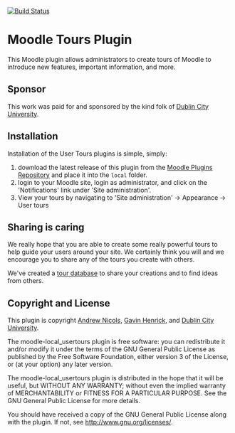[![Build Status](https://travis-ci.org/andrewnicols/moodle-local_usertours.svg?branch=MOODLE_31_STABLE)](https://travis-ci.org/andrewnicols/moodle-local_usertours)

# Moodle Tours Plugin

This Moodle plugin allows administrators to create tours of Moodle to
introduce new features, important information, and more.

## Sponsor

This work was paid for and sponsored by the kind folk of [Dublin City
University](http://www.dcu.ie/).

## Installation

Installation of the User Tours plugins is simple, simply:

1. download the latest release of this plugin from the [Moodle Plugins
   Repository](https://moodle.org/plugins) and place it into the ```local```
   folder.
1. login to your Moodle site, login as administrator, and click on the
   'Notifications' link under 'Site administration'.
1. View your tours by navigating to 'Site administration' -> Appearance -> User tours

## Sharing is caring

We really hope that you are able to create some really powerful tours to
help guide your users around your site. We certainly think you will and we
encourage you to share any of the tours you create with others.

We've created a [tour database](https://moodle.net/mod/data/view.php?id=17)
to share your creations and to find ideas from others.

## Copyright and License

This plugin is copyright [Andrew Nicols](mailto:andrew@nicols.co.uk), [Gavin
Henrick](mailto:gavin@lts.ie), and [Dublin City
University](http://www.dcu.ie).

The moodle-local_usertours plugin is free software: you can redistribute it
and/or modify it under the terms of the GNU General Public License as
published by the Free Software Foundation, either version 3 of the License,
or (at your option) any later version.

The moodle-local_usertours plugin is distributed in the hope that it will
be useful, but WITHOUT ANY WARRANTY; without even the implied warranty of
MERCHANTABILITY or FITNESS FOR A PARTICULAR PURPOSE.  See the GNU General
Public License for more details.

You should have received a copy of the GNU General Public License
along with the plugin.  If not, see <http://www.gnu.org/licenses/>.
